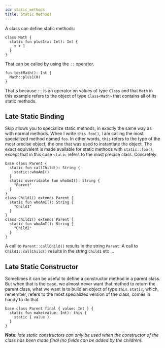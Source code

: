 ```yaml
---
id: static_methods
title: Static Methods
---
```


A class can define static methods:

```
class Math {
  static fun plus1(x: Int): Int {
    x + 1
  }
}
```

That can be called by using the `::` operator.

```
fun testMath(): Int {
  Math::plus1(0)
}
```

That's because `::` is an operator on values of type `Class` and that `Math` in this example refers to the object of type `Class<Math>` that contains all of its static methods.

## Late Static Binding

Skip allows you to specialize static methods, in exactly the same way as with normal methods. When I write `this.foo()`, I am calling the most specialized method named `foo`. In other words, `this` refers to the type of the most precise object, the one that was used to instantiate the object.
The exact equivalent is made available for static methods with `static::foo()`, except that in this case `static` refers to the most precise class.
Concretely:

```
base class Parent {
  static fun callChild(): String {
    static::whoAmI()
  }
  static overridable fun whoAmI(): String {
    "Parent"
  }
}
class Child1() extends Parent {
  static fun whoAmI(): String {
    "Child1"
  }
}
class Child2() extends Parent {
  static fun whoAmI(): String {
    "Child2"
  }
}
```

A call to `Parent::callChild()` results in the string `Parent`. A call to `Child1::callChild()` results in the string `Child1` etc ...

## Late Static Constructor

Sometimes it can be useful to define a constructor method in a parent class. But when that is the case, we almost never want that method to return the parent class, what we want is to build an object of type `this`. `static`, which, remember, refers to the most specialized version of the class, comes in handy to do that.

```
base class Parent final { value: Int } {
  static fun make(value: Int): this {
    static { value }
  }
}
```

**Note**: *late static constructors can only be used when the constructor of the class has been made final (no fields can be added by the children).*
